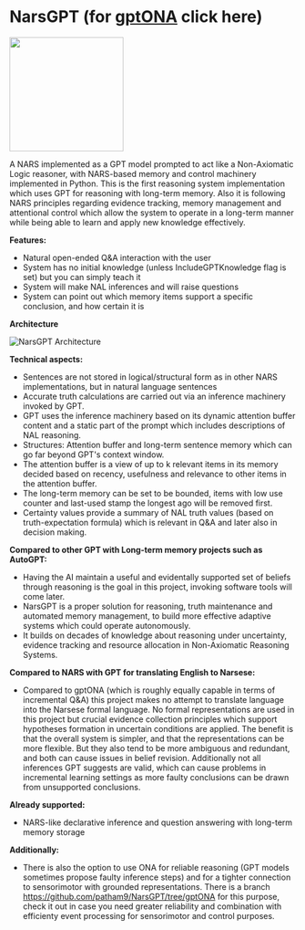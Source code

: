 # NarsGPT (for [gptONA](https://github.com/patham9/NarsGPT/tree/gptONA) click here)

<img src="https://user-images.githubusercontent.com/8284677/232368549-5337cf02-63fd-43ae-bf15-6ba9935a5419.png" width="200px">

A NARS implemented as a GPT model prompted to act like a Non-Axiomatic Logic reasoner, with NARS-based memory and control machinery implemented in Python.
This is the first reasoning system implementation which uses GPT for reasoning with long-term memory. Also it is following NARS principles regarding evidence tracking, memory management and attentional control which allow the system to operate in a long-term manner while being able to learn and apply new knowledge effectively.

**Features:**
- Natural open-ended Q&A interaction with the user
- System has no initial knowledge (unless IncludeGPTKnowledge flag is set) but you can simply teach it
- System will make NAL inferences and will raise questions
- System can point out which memory items support a specific conclusion, and how certain it is

**Architecture**

![NarsGPT Architecture](https://user-images.githubusercontent.com/8284677/232365471-faa3ccaf-5078-4830-905f-e8d7d520dde6.png)

**Technical aspects:**
- Sentences are not stored in logical/structural form as in other NARS implementations, but in natural language sentences
- Accurate truth calculations are carried out via an inference machinery invoked by GPT.
- GPT uses the inference machinery based on its dynamic attention buffer content and a static part of the prompt which includes descriptions of NAL reasoning.
- Structures: Attention buffer and long-term sentence memory which can go far beyond GPT's context window.
- The attention buffer is a view of up to k relevant items in its memory decided based on recency, usefulness and relevance to other items in the attention buffer.
- The long-term memory can be set to be bounded, items with low use counter and last-used stamp the longest ago will be removed first.
- Certainty values provide a summary of NAL truth values (based on truth-expectation formula) which is relevant in Q&A and later also in decision making.

**Compared to other GPT with Long-term memory projects such as AutoGPT:**

- Having the AI maintain a useful and evidentally supported set of beliefs through reasoning is the goal in this project, invoking software tools will come later.
- NarsGPT is a proper solution for reasoning, truth maintenance and automated memory management, to build more effective adaptive systems which could operate autonomously.
- It builds on decades of knowledge about reasoning under uncertainty, evidence tracking and resource allocation in Non-Axiomatic Reasoning Systems.

**Compared to NARS with GPT for translating English to Narsese:**

- Compared to gptONA (which is roughly equally capable in terms of incremental Q&A) this project makes no attempt to translate language into the Narsese formal language. No formal representations are used in this project but crucial evidence collection principles which support hypotheses formation in uncertain conditions are applied. The benefit is that the overall system is simpler, and that the representations can be more flexible. But they also tend to be more ambiguous and redundant, and both can cause issues in belief revision. Additionally not all inferences GPT suggests are valid, which can cause problems in incremental learning settings as more faulty conclusions can be drawn from unsupported conclusions.

**Already supported:**
- NARS-like declarative inference and question answering with long-term memory storage

**Additionally:**

- There is also the option to use ONA for reliable reasoning (GPT models sometimes propose faulty inference steps) and for a tighter connection to sensorimotor with grounded representations. There is a branch https://github.com/patham9/NarsGPT/tree/gptONA for this purpose, check it out in case you need greater reliability and combination with efficienty event processing for sensorimotor and control purposes.

